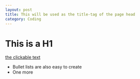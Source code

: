 ```yaml
---
layout: post
title: This will be used as the title-tag of the page head
category: Coding
---
```


# This is a H1

[the clickable text](http://xlson.com/)

* Bullet lists are also easy to create
* One more

